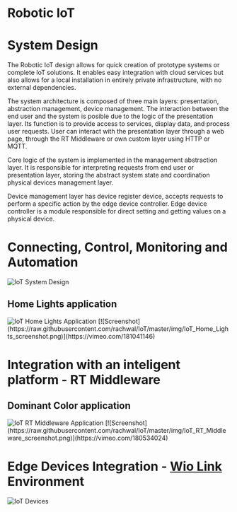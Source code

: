 # Robotic IoT

System Design
===============
The Robotic IoT design allows for quick creation of prototype systems or complete IoT solutions. 
It enables easy integration with cloud services but also allows for a local installation in entirely private infrastructure, 
with no external dependencies.

The system architecture is composed of three main layers: presentation, abstraction management, device management.
The interaction between the end user and the system is posible due to the logic of the presentation layer. Its function is to provide access to services, display data, and process user requests.
User can interact with the presentation layer through a web page, through the RT Middleware or own custom layer using HTTP or MQTT.

Core logic of the system is implemented in the management abstraction layer. It is responsible for interpreting requests from end user or presentation layer, storing the abstract system state and coordination physical devices management layer.

Device management layer has device register device, accepts requests to perform a specific action by the edge device controller. 
Edge device controller is a module responsible for direct setting and getting values on a physical device.

Connecting, Control, Monitoring and Automation
===============
<img src="https://raw.githubusercontent.com/rachwal/IoT/master/img/IoT_Design.png" alt="IoT System Design"/>
<br/>

Home Lights application
---------------
<img src="https://raw.githubusercontent.com/rachwal/IoT/master/img/IoT_Home_Lights.png" alt="IoT Home Lights Application"/>
[![Screenshot](https://raw.githubusercontent.com/rachwal/IoT/master/img/IoT_Home_Lights_screenshot.png)](https://vimeo.com/181041146)

Integration with an inteligent platform - RT Middleware
===============

Dominant Color application
---------------
<img src="https://raw.githubusercontent.com/rachwal/IoT/master/img/IoT_RT_Middleware.png" alt="IoT RT Middleware Application"/>
[![Screenshot](https://raw.githubusercontent.com/rachwal/IoT/master/img/IoT_RT_Middleware_screenshot.png)](https://vimeo.com/180534024)

Edge Devices Integration - [Wio Link](https://github.com/Seeed-Studio/Wio_Link) Environment
===============
<img src="https://raw.githubusercontent.com/rachwal/IoT/master/img/IoT_Devices.png" alt="IoT Devices"/>